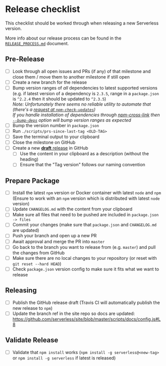# Release checklist

This checklist should be worked through when releasing a new Serverless version.

More info about our release process can be found in the [`RELEASE_PROCESS.md`](./RELEASE_PROCESS.md) document.

## Pre-Release

- [ ] Look through all open issues and PRs (if any) of that milestone and close them / move them to another
      milestone if still open
- [ ] Create a new branch for the release
- [ ] Bump version ranges of _all_ dependencies to latest supported versions (e.g. if latest version of a dependency is `2.3.5`, range in a `package.json` is `^2.2.4` then it should be updated to `^2.3.5`)  
       _Note: Unfortunately there seems no reliable utility to automate that (there's a [request at `npm-check-updates`](https://github.com/tjunnone/npm-check-updates/issues/581))  
       If you handle installation of dependencies through [npm-cross-link](https://github.com/medikoo/npm-cross-link#npm-cross-link) then [`--bump-deps`](https://github.com/medikoo/npm-cross-link#general-options) option will bump version ranges as expected_
- [ ] Bump the version number in `package.json`
- [ ] Run `./scripts/prs-since-last-tag <OLD-TAG>`
- [ ] Save the terminal output to your clipboard
- [ ] Close the milestone on GitHub
- [ ] Create a new [**draft** release](https://github.com/serverless/serverless/releases/new) in GitHub
  - [ ] Use the content in your clipboard as a description (without the heading)
  - [ ] Ensure that the "Tag version" follows our naming convention

## Prepare Package

- [ ] Install the latest `npm` version or Docker container with latest `node` and `npm` (Ensure to work with an `npm` version which is distributed with latest `node` version)
- [ ] Update `CHANGELOG.md` with the content from your clipboard
- [ ] Make sure all files that need to be pushed are included in `package.json -> files`
- [ ] Commit your changes (make sure that `package.json` and `CHANGELOG.md` are updated)
- [ ] Push your branch and open up a new PR
- [ ] Await approval and merge the PR into `master`
- [ ] Go back to the branch you want to release from (e.g. `master`) and pull the changes from GitHub
- [ ] Make sure there are no local changes to your repository (or reset with `git reset --hard HEAD`)
- [ ] Check `package.json` version config to make sure it fits what we want to release

## Releasing

- [ ] Publish the GitHub release draft (Travis CI will automatically publish the new release to `npm`)
- [ ] Update the branch ref in the site repo so docs are updated: https://github.com/serverless/site/blob/master/scripts/docs/config.js#L8

## Validate Release

- [ ] Validate that `npm install` works (`npm install -g serverless@<new-tag>` or `npm install -g serverless` if latest is released)

